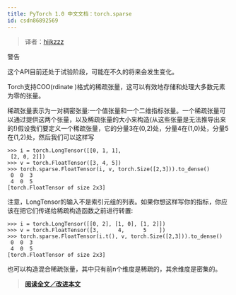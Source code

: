 ```yaml
---
title: PyTorch 1.0 中文文档：torch.sparse
id: csdn86892569
---
```


> 译者：[hijkzzz](https://github.com/hijkzzz)

警告

这个API目前还处于试验阶段，可能在不久的将来会发生变化。

Torch支持COO(rdinate )格式的稀疏张量，这可以有效地存储和处理大多数元素为零的张量。

稀疏张量表示为一对稠密张量:一个值张量和一个二维指标张量。一个稀疏张量可以通过提供这两个张量，以及稀疏张量的大小来构造(从这些张量是无法推导出来的!)假设我们要定义一个稀疏张量，它的分量3在(0,2)处，分量4在(1,0)处，分量5在(1,2)处，然后我们可以这样写

```
>>> i = torch.LongTensor([[0, 1, 1],
 [2, 0, 2]])
>>> v = torch.FloatTensor([3, 4, 5])
>>> torch.sparse.FloatTensor(i, v, torch.Size([2,3])).to_dense()
 0  0  3
 4  0  5
[torch.FloatTensor of size 2x3] 
```

注意，LongTensor的输入不是索引元组的列表。如果你想这样写你的指标，你应该在把它们传递给稀疏构造函数之前进行转置:

```
>>> i = torch.LongTensor([[0, 2], [1, 0], [1, 2]])
>>> v = torch.FloatTensor([3,      4,      5    ])
>>> torch.sparse.FloatTensor(i.t(), v, torch.Size([2,3])).to_dense()
 0  0  3
 4  0  5
[torch.FloatTensor of size 2x3] 
```

也可以构造混合稀疏张量，其中只有前n个维度是稀疏的，其余维度是密集的。

> [**阅读全文／改进本文**](https://github.com/apachecn/pytorch-doc-zh/blob/master/docs/1.0/sparse.md)